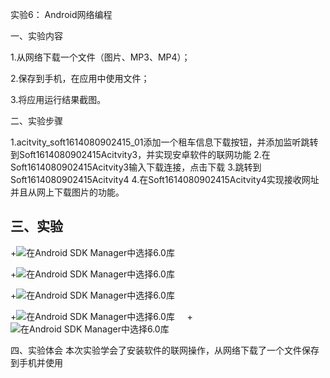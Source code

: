 实验6：	Android网络编程

 一、实验内容

1.从网络下载一个文件（图片、MP3、MP4）；

2.保存到手机，在应用中使用文件；

3.将应用运行结果截图。

 二、实验步骤

 1.acitvity_soft1614080902415_01添加一个租车信息下载按钮，并添加监听跳转到Soft1614080902415Acitvity3，并实现安卓软件的联网功能
 2.在Soft1614080902415Acitvity3输入下载连接，点击下载
 3.跳转到Soft1614080902415Acitvity4
 4.在Soft1614080902415Acitvity4实现接收网址并且从网上下载图片的功能。


## 三、实验
+![在Android SDK Manager中选择6.0库](https://raw.githubusercontent.com/xiaozzcc/android-labs-2018/master/Soft1614080902415/6.1jpg)
 
+![在Android SDK Manager中选择6.0库](https://raw.githubusercontent.com/xiaozzcc/android-labs-2018/master/Soft1614080902415/6.2jpg)
  
+![在Android SDK Manager中选择6.0库](https://raw.githubusercontent.com/xiaozzcc/android-labs-2018/master/Soft1614080902415/6.3jpg)
   
+![在Android SDK Manager中选择6.0库](https://raw.githubusercontent.com/xiaozzcc/android-labs-2018/master/Soft1614080902415/6.4jpg)
    
+![在Android SDK Manager中选择6.0库](https://raw.githubusercontent.com/xiaozzcc/android-labs-2018/master/Soft1614080902415/6.5jpg)

四、实验体会
本次实验学会了安装软件的联网操作，从网络下载了一个文件保存到手机并使用
